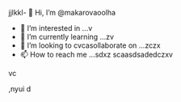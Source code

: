jjlkkl- 👋 Hi, I’m @makarovaoolha
- 👀 I’m interested in ...v
- 🌱 I’m currently learning ...zv
- 💞️ I’m looking to cvcasollaborate on ...zczx
- 📫 How to reach me ...sdxz
scaasdsadedczxv
<!---
makarovaoolha/makarovaoolha is a ✨ special ✨ repository because its `REAzvbwDME.md` (this file) appears on your GitHvzxcub profile.asc
You can click csssthe Preview link to take a look at your changes.asdasdazxcs
--->vc
,nyui
d
